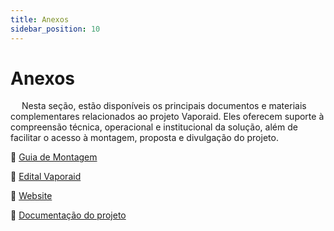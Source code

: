 ```yaml
---
title: Anexos
sidebar_position: 10
---
```


# Anexos

&emsp; Nesta seção, estão disponíveis os principais documentos e materiais complementares relacionados ao projeto Vaporaid. Eles oferecem suporte à compreensão técnica, operacional e institucional da solução, além de facilitar o acesso à montagem, proposta e divulgação do projeto.

🔗 [Guia de Montagem](https://www.canva.com/design/DAGpDxXl79w/rgA3nrl68XLV2Tc6VmH4gA/edit?utm_content=DAGpDxXl79w&utm_campaign=designshare&utm_medium=link2&utm_source=sharebutton)

🔗 [Edital Vaporaid](https://docs.google.com/document/d/1y-GHCs55_5DZFfU7q9K-wJNUsF2mrYh-fzYIvCjmewA/edit?usp=sharing)

🔗 [Website](https://vaporaid.vercel.app/)

🔗 [Documentação do projeto](https://miguelclaret.github.io/inovahack/)

